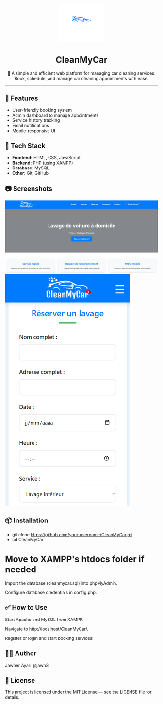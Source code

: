 <p align="center">
  <img src="image/logo.png" alt="CleanMyCar Logo" width="150"/>
</p>

<h1 align="center">CleanMyCar</h1>

<p align="center">
  🚗 A simple and efficient web platform for managing car cleaning services. <br/>
  Book, schedule, and manage car cleaning appointments with ease.
</p>

---

## 🧼 Features

- User-friendly booking system
- Admin dashboard to manage appointments
- Service history tracking
- Email notifications
- Mobile-responsive UI

## 🚀 Tech Stack

- **Frontend:** HTML, CSS, JavaScript
- **Backend:** PHP (using XAMPP)
- **Database:** MySQL
- **Other:** Git, GitHub

## 📷 Screenshots

![Home Page](image/home.png)
![Booking Page](image/reserv.png)

## 📦 Installation

- git clone https://github.com/your-username/CleanMyCar.git
- cd CleanMyCar
# Move to XAMPP's htdocs folder if needed
Import the database (cleanmycar.sql) into phpMyAdmin.

Configure database credentials in config.php.

## ✅ How to Use
Start Apache and MySQL from XAMPP.

Navigate to http://localhost/CleanMyCar/.

Register or login and start booking services!

## 🙋‍♂️ Author
Jawher Ayari
@jawh3

## 📄 License
This project is licensed under the MIT License — see the LICENSE file for details.